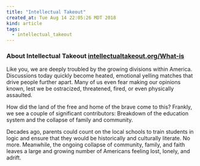 ```yaml
---
title: "Intellectual Takeout"
created_at: Tue Aug 14 22:05:26 MDT 2018
kind: article
tags:
  - intellectual_takeout
---
```


<h3>
  About Intellectual Takeout
  <a href="https://www.intellectualtakeout.org/What-is-Intellectual-takeout" target="_blank">intellectualtakeout.org/What-is</a>
</h3>

Like you, we are deeply troubled by the growing divisions within
America. Discussions today quickly become heated, emotional yelling
matches that drive people further apart. Many of us even fear making
our opinions known, lest we be ostracized, threatened, fired, or even
physically assaulted.

How did the land of the free and home of the brave come to this? Frankly,
we see a couple of significant contributors: Breakdown of the education
system and the collapse of family and community.

Decades ago, parents could count on the local schools to train students
in logic and ensure that they would be historically and culturally
literate. No more. Meanwhile, the ongoing collapse of community, family,
and faith leaves a large and growing number of Americans feeling lost,
lonely, and adrift.

<!--
html boilerplate fragments
<a href="" target="_blank"></a>
<a name=""></a>
<img src="" width="400px">
<ul>
  <li></li>
  <li><a href="" target="_blank"></a></li>
</ul>
<pre>
</pre>
<p style="margin-bottom: 2em;"></p>
<hr style="border: 0; height: 3px; background: #333; background-image: linear-gradient(to right, #ccc, #333, #ccc);">
<pre><code>
</code></pre>
<math xmlns='http://www.w3.org/1998/Math/MathML' display='block'>
</math>
-->

